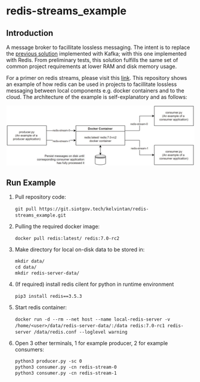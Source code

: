 # redis-streams_example

## Introduction
A message broker to facillitate lossless messaging. The intent is to replace the [previous solution](https://git.siotgov.tech/kelvintan/l4t_docker-kafka_example) implemented with Kafka; with this one implemented with Redis. From preliminary tests, this solution fulfills the same set of common project requirements at lower RAM and disk memory usage.

For a primer on redis streams, please visit this [link](https://redis.io/topics/streams-intro).
This repository shows an example of how redis can be used in projects to facillitate lossless messaging between local components e.g. docker containers and to the cloud. The architecture of the example is self-explanatory and as follows:

![diagram](diagram.JPG?raw=true)

## Run Example

1. Pull repository code:
    
    `git pull https://git.siotgov.tech/kelvintan/redis-streams_example.git`

2. Pulling the required docker image:
    
    `docker pull redis:latest/ redis:7.0-rc2`

3. Make directory for local on-disk data to be stored in:
    ```
    mkdir data/
    cd data/
    mkdir redis-server-data/
    ```

4. (If required) install redis cilent for python in runtime environment

    `pip3 install redis==3.5.3`
    
5. Start redis container:

    `docker run -d --rm --net host --name local-redis-server -v /home/<user>/data/redis-server-data/:/data redis:7.0-rc1 redis-server /data/redis.conf --loglevel warning`
    
6. Open 3 other terminals, 1 for example producer, 2 for example consumers:

    ```
    python3 producer.py -sc 0
    python3 consumer.py -cn redis-stream-0
    python3 consumer.py -cn redis-stream-1
    ```